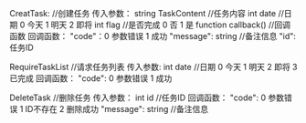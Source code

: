 CreatTask:
//创建任务
传入参数：
	string TaskContent //任务内容
	int date //日期 0 今天 1 明天 2 即将
	int flag //是否完成  0 否 1 是
	function callback() //回调函数
回调函数：
	"code"：0 参数错误 1 成功
	"message": string //备注信息
	"id": 任务ID


RequireTaskList
//请求任务列表
传入参数:
	int date //日期 0 今天 1 明天 2 即将 3 已完成
回调函数：
	"code": 0 参数错误 1 成功

DeleteTask
//删除任务
传入参数：
	int id //任务ID
回调函数：
	"code": 0 参数错误 1 ID不存在 2 删除成功
	"message": string //备注信息
	

